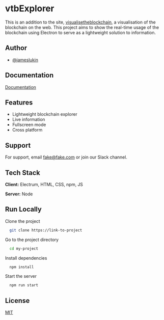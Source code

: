 
# vtbExplorer

This is an addition to the site, [visualisetheblockchain](https://visualisetheblockchain.com), a visualisation of the blockchain on the web. This project aims to show the real-time usage of the blockchain using Electron to serve as a lightweight solution to information.




## Author

- [@jameslukin](https://www.github.com/jxmeslukin)


## Documentation

[Documentation](https://linktodocumentation)


## Features

- Lightweight blockchain explorer
- Live information
- Fullscreen mode
- Cross platform


## Support

For support, email fake@fake.com or join our Slack channel.


## Tech Stack

**Client:** Electrum, HTML, CSS, npm, JS

**Server:** Node


## Run Locally

Clone the project

```bash
  git clone https://link-to-project
```

Go to the project directory

```bash
  cd my-project
```

Install dependencies

```bash
  npm install
```

Start the server

```bash
  npm run start
```


## License

[MIT](https://choosealicense.com/licenses/mit/)
